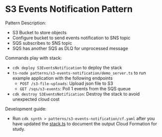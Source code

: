 # S3 Events Notification Pattern

Pattern Description:
- S3 Bucket to store objects
- Configure bucket to send events notification to SNS topic
- SQS subscribes to SNS topic
- SQS has another SQS as DLQ for unprocessed message

Commands play with stack:
- `cdk deploy S3EventsNotification` to deploy the stack
- `ts-node patterns/s3-events-notification/demo_server.ts` to run example application with the following endpoints
  - `POST /s3-file-uploads`: Upload json file to S3
  - `GET /sqs/s3-events`: Poll 1 events from the SQS queue
- `cdk destroy S3EventsNotification`: Destroy the stack to avoid unexpected cloud cost

Development guide:
- Run `cdk synth > patterns/s3-events-notification/cf.yaml` after you have updated the [stack.ts](./stack.ts) to
document the output Cloud Formation for study. 

